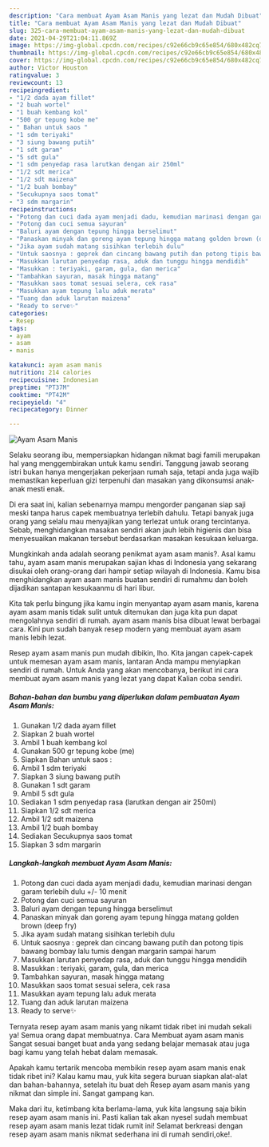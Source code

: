 ```yaml
---
description: "Cara membuat Ayam Asam Manis yang lezat dan Mudah Dibuat"
title: "Cara membuat Ayam Asam Manis yang lezat dan Mudah Dibuat"
slug: 325-cara-membuat-ayam-asam-manis-yang-lezat-dan-mudah-dibuat
date: 2021-04-29T21:04:11.869Z
image: https://img-global.cpcdn.com/recipes/c92e66cb9c65e854/680x482cq70/ayam-asam-manis-foto-resep-utama.jpg
thumbnail: https://img-global.cpcdn.com/recipes/c92e66cb9c65e854/680x482cq70/ayam-asam-manis-foto-resep-utama.jpg
cover: https://img-global.cpcdn.com/recipes/c92e66cb9c65e854/680x482cq70/ayam-asam-manis-foto-resep-utama.jpg
author: Victor Houston
ratingvalue: 3
reviewcount: 13
recipeingredient:
- "1/2 dada ayam fillet"
- "2 buah wortel"
- "1 buah kembang kol"
- "500 gr tepung kobe me"
- " Bahan untuk saos "
- "1 sdm teriyaki"
- "3 siung bawang putih"
- "1 sdt garam"
- "5 sdt gula"
- "1 sdm penyedap rasa larutkan dengan air 250ml"
- "1/2 sdt merica"
- "1/2 sdt maizena"
- "1/2 buah bombay"
- "Secukupnya saos tomat"
- "3 sdm margarin"
recipeinstructions:
- "Potong dan cuci dada ayam menjadi dadu, kemudian marinasi dengan garam terlebih dulu +/- 10 menit"
- "Potong dan cuci semua sayuran"
- "Baluri ayam dengan tepung hingga berselimut"
- "Panaskan minyak dan goreng ayam tepung hingga matang golden brown (deep fry)"
- "Jika ayam sudah matang sisihkan terlebih dulu"
- "Untuk saosnya : geprek dan cincang bawang putih dan potong tipis bawang bombay lalu tumis dengan margarin sampai harum"
- "Masukkan larutan penyedap rasa, aduk dan tunggu hingga mendidih"
- "Masukkan : teriyaki, garam, gula, dan merica"
- "Tambahkan sayuran, masak hingga matang"
- "Masukkan saos tomat sesuai selera, cek rasa"
- "Masukkan ayam tepung lalu aduk merata"
- "Tuang dan aduk larutan maizena"
- "Ready to serve✨"
categories:
- Resep
tags:
- ayam
- asam
- manis

katakunci: ayam asam manis 
nutrition: 214 calories
recipecuisine: Indonesian
preptime: "PT37M"
cooktime: "PT42M"
recipeyield: "4"
recipecategory: Dinner

---
```



![Ayam Asam Manis](https://img-global.cpcdn.com/recipes/c92e66cb9c65e854/680x482cq70/ayam-asam-manis-foto-resep-utama.jpg)

Selaku seorang ibu, mempersiapkan hidangan nikmat bagi famili merupakan hal yang menggembirakan untuk kamu sendiri. Tanggung jawab seorang istri bukan hanya mengerjakan pekerjaan rumah saja, tetapi anda juga wajib memastikan keperluan gizi terpenuhi dan masakan yang dikonsumsi anak-anak mesti enak.

Di era  saat ini, kalian sebenarnya mampu mengorder panganan siap saji meski tanpa harus capek membuatnya terlebih dahulu. Tetapi banyak juga orang yang selalu mau menyajikan yang terlezat untuk orang tercintanya. Sebab, menghidangkan masakan sendiri akan jauh lebih higienis dan bisa menyesuaikan makanan tersebut berdasarkan masakan kesukaan keluarga. 



Mungkinkah anda adalah seorang penikmat ayam asam manis?. Asal kamu tahu, ayam asam manis merupakan sajian khas di Indonesia yang sekarang disukai oleh orang-orang dari hampir setiap wilayah di Indonesia. Kamu bisa menghidangkan ayam asam manis buatan sendiri di rumahmu dan boleh dijadikan santapan kesukaanmu di hari libur.

Kita tak perlu bingung jika kamu ingin menyantap ayam asam manis, karena ayam asam manis tidak sulit untuk ditemukan dan juga kita pun dapat mengolahnya sendiri di rumah. ayam asam manis bisa dibuat lewat berbagai cara. Kini pun sudah banyak resep modern yang membuat ayam asam manis lebih lezat.

Resep ayam asam manis pun mudah dibikin, lho. Kita jangan capek-capek untuk memesan ayam asam manis, lantaran Anda mampu menyiapkan sendiri di rumah. Untuk Anda yang akan mencobanya, berikut ini cara membuat ayam asam manis yang lezat yang dapat Kalian coba sendiri.

<!--inarticleads1-->

##### Bahan-bahan dan bumbu yang diperlukan dalam pembuatan Ayam Asam Manis:

1. Gunakan 1/2 dada ayam fillet
1. Siapkan 2 buah wortel
1. Ambil 1 buah kembang kol
1. Gunakan 500 gr tepung kobe (me)
1. Siapkan  Bahan untuk saos :
1. Ambil 1 sdm teriyaki
1. Siapkan 3 siung bawang putih
1. Gunakan 1 sdt garam
1. Ambil 5 sdt gula
1. Sediakan 1 sdm penyedap rasa (larutkan dengan air 250ml)
1. Siapkan 1/2 sdt merica
1. Ambil 1/2 sdt maizena
1. Ambil 1/2 buah bombay
1. Sediakan Secukupnya saos tomat
1. Siapkan 3 sdm margarin




<!--inarticleads2-->

##### Langkah-langkah membuat Ayam Asam Manis:

1. Potong dan cuci dada ayam menjadi dadu, kemudian marinasi dengan garam terlebih dulu +/- 10 menit
1. Potong dan cuci semua sayuran
1. Baluri ayam dengan tepung hingga berselimut
1. Panaskan minyak dan goreng ayam tepung hingga matang golden brown (deep fry)
1. Jika ayam sudah matang sisihkan terlebih dulu
1. Untuk saosnya : geprek dan cincang bawang putih dan potong tipis bawang bombay lalu tumis dengan margarin sampai harum
1. Masukkan larutan penyedap rasa, aduk dan tunggu hingga mendidih
1. Masukkan : teriyaki, garam, gula, dan merica
1. Tambahkan sayuran, masak hingga matang
1. Masukkan saos tomat sesuai selera, cek rasa
1. Masukkan ayam tepung lalu aduk merata
1. Tuang dan aduk larutan maizena
1. Ready to serve✨




Ternyata resep ayam asam manis yang nikamt tidak ribet ini mudah sekali ya! Semua orang dapat membuatnya. Cara Membuat ayam asam manis Sangat sesuai banget buat anda yang sedang belajar memasak atau juga bagi kamu yang telah hebat dalam memasak.

Apakah kamu tertarik mencoba membikin resep ayam asam manis enak tidak ribet ini? Kalau kamu mau, yuk kita segera buruan siapkan alat-alat dan bahan-bahannya, setelah itu buat deh Resep ayam asam manis yang nikmat dan simple ini. Sangat gampang kan. 

Maka dari itu, ketimbang kita berlama-lama, yuk kita langsung saja bikin resep ayam asam manis ini. Pasti kalian tak akan nyesel sudah membuat resep ayam asam manis lezat tidak rumit ini! Selamat berkreasi dengan resep ayam asam manis nikmat sederhana ini di rumah sendiri,oke!.

